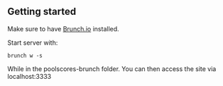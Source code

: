 ## Getting started

Make sure to have [Brunch.io](http://brunch.io) installed.

Start server with:

    brunch w -s

While in the poolscores-brunch folder.
You can then access the site via localhost:3333
